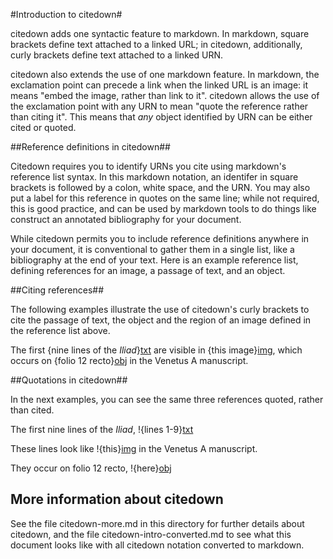 #Introduction to citedown#

citedown adds one syntactic feature to markdown.  In markdown, square brackets define text attached to a linked URL;  in citedown, additionally, curly brackets define text attached to a linked URN.

citedown also extends the use of one markdown feature.  In markdown, the exclamation point can precede a link when the linked URL is an image:  it means "embed the image, rather than link to it".  citedown allows the use of the exclamation point with any URN to mean "quote the reference rather than citing it".  This means that *any* object identified by URN can be either cited or quoted.

##Reference definitions in citedown##

Citedown requires you to identify URNs you cite using markdown's reference list syntax.  In this markdown notation, an identifer in square brackets is followed by a colon, white space, and the URN.  You may also put a label for this reference in quotes on the same line;  while not required, this is good practice, and can be used by markdown tools to do things like construct an annotated bibliography for your document.

While citedown permits you to include reference definitions anywhere in your document, it is conventional to gather them in a single list, like a bibliography at the end of your text.  Here is an example reference list, defining references for an image, a passage of text, and an object.

[img]: urn:cite:hmt:vaimg.VA012RN-0013@0.049,0.2106,0.481,0.2031 "Detail showing first nine lines of the text"

[txt]: urn:cts:greekLit:tlg0012.tlg001.msA:1.1-1.9 "Book 1, lines 1-9"

[obj]: urn:cite:hmt:msA.12r "Folio 12 recto"

##Citing references##

The following examples illustrate the use of citedown's curly brackets to cite the passage of text, the object and the region of an image defined in the reference list above.

The first {nine lines of the *Iliad*}[txt] are visible in {this image}[img], which occurs on {folio 12 recto}[obj] in the Venetus A  manuscript.


##Quotations in citedown##

In the next examples, you can see the same three references quoted, rather than cited.

The first nine lines of the *Iliad*, !{lines 1-9}[txt]

These lines look like !{this}[img] in the Venetus A manuscript.

They occur on folio 12 recto, !{here}[obj]


## More information about citedown ##

See the file citedown-more.md in this directory for further details about citedown, and the file citedown-intro-converted.md to see what this document looks like with all citedown notation converted to markdown.